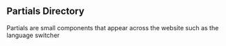 ## Partials Directory

Partials are small components that appear across the website such as the language switcher